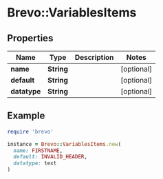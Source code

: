 # Brevo::VariablesItems

## Properties

| Name | Type | Description | Notes |
| ---- | ---- | ----------- | ----- |
| **name** | **String** |  | [optional] |
| **default** | **String** |  | [optional] |
| **datatype** | **String** |  | [optional] |

## Example

```ruby
require 'brevo'

instance = Brevo::VariablesItems.new(
  name: FIRSTNAME,
  default: INVALID_HEADER,
  datatype: text
)
```

